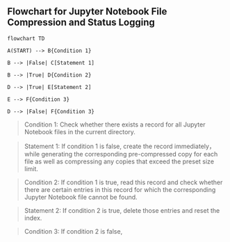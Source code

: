 #

## Flowchart for Jupyter Notebook File Compression and Status Logging

```mermaid
flowchart TD

A(START) --> B{Condition 1}

B --> |False| C[Statement 1]

B --> |True| D{Condition 2}

D --> |True| E[Statement 2]

E --> F{Condition 3}

D --> |False| F{Condition 3}
```


> Condition 1: Check whether there exists a record for all Jupyter Notebook files in the current directory.

> Statement 1: If condition 1 is false, create the record immediately，while generating the corresponding pre-compressed copy for each file as well as compressing any copies that exceed the preset size limit.

> Condition 2: If condition 1 is true, read this record and check whether there are certain entries in this record for which the corresponding Jupyter Notebook file cannot be found.

> Statement 2: If condition 2 is true, delete those entries and reset the index.

> Condition 3: If condition 2 is false,




